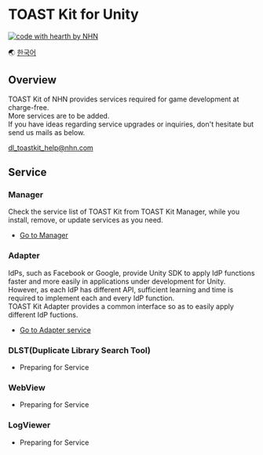 # TOAST Kit for Unity

[![code with hearth by NHN ](https://img.shields.io/badge/%3C%2F%3E%20with%20%E2%99%A5%20by-NHN-ff1414.svg)](https://github.com/nhn)

🌏 [한국어](README.md)


## Overview

TOAST Kit of NHN provides services required for game development at charge-free.<br/>
More services are to be added.<br/>
If you have ideas regarding service upgrades or inquiries, don't hesitate but send us mails as below.

dl_toastkit_help@nhn.com


## Service

### Manager

Check the service list of TOAST Kit from TOAST Kit Manager, while you install, remove, or update services as you need.

* [Go to Manager](docs/Manager/README.md)

### Adapter

IdPs, such as Facebook or Google, provide Unity SDK to apply IdP functions faster and more easily in applications under development for Unity.<br/> However, as each IdP has different API, sufficient learning and time is required to implement each and every IdP function. <br/>
TOAST Kit Adapter provides a common interface so as to easily apply different IdP fuctions.

* [Go to Adapter service](docs/Adapter/README.en.md)

### DLST(Duplicate Library Search Tool)

* Preparing for Service

### WebView

* Preparing for Service

### LogViewer

* Preparing for Service